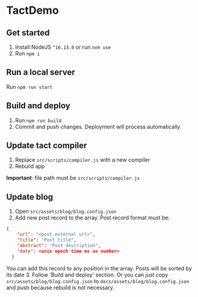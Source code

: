 # TactDemo

## Get started
1. Install NodeJS `^16.13.0` or run `nvm use`
2. Run `npm i`

## Run a local server
Run `npm run start`

## Build and deploy
1. Run `npm run build`
2. Commit and push changes. Deployment will process automatically

## Update tact compiler
1. Replace `src/scripts/compiler.js` with a new compiler
2. Rebuild app

**Important**: file path must be `src/scripts/compiler.js`

## Update blog
1. Open `src/assets/blog/blog.config.json`
2. Add new post record to the array. Post record format must be:
```json
{
    "url": "<post external url>",
    "title": "Post title",
    "abstract": "Post description",
    "date": <unix epoch time ms as number>
  }
```
You can add this record to any position in the array. Posts will be sorted by its date
3. Follow 'Build and deploy' section. Or you can just copy `src/assets/blog/blog.config.json` to `docs/assets/blog/blog.config.json` and push because rebuild is not necessary.
